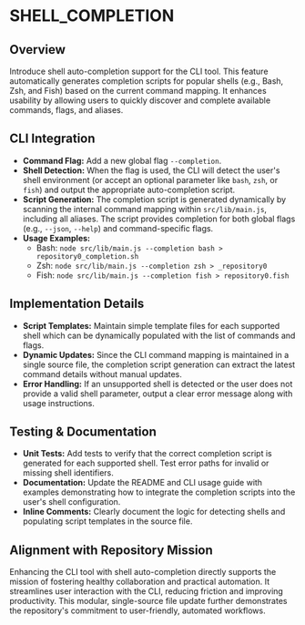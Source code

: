 # SHELL_COMPLETION

## Overview
Introduce shell auto-completion support for the CLI tool. This feature automatically generates completion scripts for popular shells (e.g., Bash, Zsh, and Fish) based on the current command mapping. It enhances usability by allowing users to quickly discover and complete available commands, flags, and aliases.

## CLI Integration
- **Command Flag:** Add a new global flag `--completion`.
- **Shell Detection:** When the flag is used, the CLI will detect the user's shell environment (or accept an optional parameter like `bash`, `zsh`, or `fish`) and output the appropriate auto-completion script.
- **Script Generation:** The completion script is generated dynamically by scanning the internal command mapping within `src/lib/main.js`, including all aliases. The script provides completion for both global flags (e.g., `--json`, `--help`) and command-specific flags.
- **Usage Examples:**
  - Bash: `node src/lib/main.js --completion bash > repository0_completion.sh`
  - Zsh: `node src/lib/main.js --completion zsh > _repository0`
  - Fish: `node src/lib/main.js --completion fish > repository0.fish`

## Implementation Details
- **Script Templates:** Maintain simple template files for each supported shell which can be dynamically populated with the list of commands and flags.
- **Dynamic Updates:** Since the CLI command mapping is maintained in a single source file, the completion script generation can extract the latest command details without manual updates.
- **Error Handling:** If an unsupported shell is detected or the user does not provide a valid shell parameter, output a clear error message along with usage instructions.

## Testing & Documentation
- **Unit Tests:** Add tests to verify that the correct completion script is generated for each supported shell. Test error paths for invalid or missing shell identifiers.
- **Documentation:** Update the README and CLI usage guide with examples demonstrating how to integrate the completion scripts into the user's shell configuration.
- **Inline Comments:** Clearly document the logic for detecting shells and populating script templates in the source file.

## Alignment with Repository Mission
Enhancing the CLI tool with shell auto-completion directly supports the mission of fostering healthy collaboration and practical automation. It streamlines user interaction with the CLI, reducing friction and improving productivity. This modular, single-source file update further demonstrates the repository's commitment to user-friendly, automated workflows.
